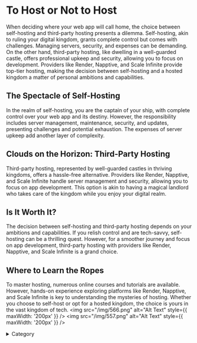 
# To Host or Not to Host

When deciding where your web app will call home, the choice between self-hosting and third-party hosting presents a dilemma. Self-hosting, akin to ruling your digital kingdom, grants complete control but comes with challenges. Managing servers, security, and expenses can be demanding. On the other hand, third-party hosting, like dwelling in a well-guarded castle, offers professional upkeep and security, allowing you to focus on development. Providers like Render, Napptive, and Scale Infinite provide top-tier hosting, making the decision between self-hosting and a hosted kingdom a matter of personal ambitions and capabilities.

## The Spectacle of Self-Hosting

In the realm of self-hosting, you are the captain of your ship, with complete control over your web app and its destiny. However, the responsibility includes server management, maintenance, security, and updates, presenting challenges and potential exhaustion. The expenses of server upkeep add another layer of complexity.

## Clouds on the Horizon: Third-Party Hosting

Third-party hosting, represented by well-guarded castles in thriving kingdoms, offers a hassle-free alternative. Providers like Render, Napptive, and Scale Infinite handle server management and security, allowing you to focus on app development. This option is akin to having a magical landlord who takes care of the kingdom while you enjoy your digital realm.

## Is It Worth It?

The decision between self-hosting and third-party hosting depends on your ambitions and capabilities. If you relish control and are tech-savvy, self-hosting can be a thrilling quest. However, for a smoother journey and focus on app development, third-party hosting with providers like Render, Napptive, and Scale Infinite is a grand choice.

## Where to Learn the Ropes

To master hosting, numerous online courses and tutorials are available. However, hands-on experience exploring platforms like Render, Napptive, and Scale Infinite is key to understanding the mysteries of hosting. Whether you choose to self-host or opt for a hosted kingdom, the choice is yours in the vast kingdom of tech.
<img src="/img/566.png" alt="Alt Text" style={{ maxWidth: '200px' }} />
<img src="/img/557.png" alt="Alt Text" style={{ maxWidth: '200px' }} />

<details>

<summary>Category</summary>

Kubernetes, cloud computing, DevOps, cloud services, hosting platform, container orchestration, cloud infrastructure, cloud deployment, cloud management, cloud technology, cloud solutions&#x20;

</details>

